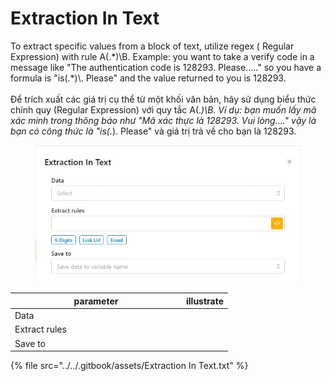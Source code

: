 # Extraction In Text

To extract specific values from a block of text, utilize regex ( Regular Expression) with rule A(.\*)\B. Example: you want to take a verify code in a message like "The authentication code is 128293. Please....." so you have a formula is "is(.\*)\\. Please" and the value returned to you is 128293. \
\
Để trích xuất các giá trị cụ thể từ một khối văn bản, hãy sử dụng biểu thức chính quy (Regular Expression) với quy tắc A(._)\B. Ví dụ: bạn muốn lấy mã xác minh trong thông báo như "Mã xác thực là 128293. Vui lòng...." vậy là bạn có công thức là "is(._). Please" và giá trị trả về cho bạn là 128293.



<figure><img src="../../.gitbook/assets/Extraction In Text.jpg" alt=""><figcaption></figcaption></figure>



<table><thead><tr><th width="260">parameter</th><th>illustrate</th></tr></thead><tbody><tr><td>Data</td><td></td></tr><tr><td>Extract rules</td><td></td></tr><tr><td>Save to</td><td></td></tr></tbody></table>



{% file src="../../.gitbook/assets/Extraction In Text.txt" %}
